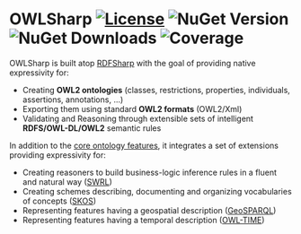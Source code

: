 # OWLSharp [![License](https://img.shields.io/badge/License-Apache%202.0-blue.svg)](https://opensource.org/licenses/Apache-2.0) ![NuGet Version](https://img.shields.io/nuget/v/OWLSharp?style=flat-square&color=abcdef&logo=nuget&label=version) ![NuGet Downloads](https://img.shields.io/nuget/dt/OWLSharp?style=flat-square&color=abcdef&logo=nuget) ![Coverage](https://img.shields.io/codecov/c/github/mdesalvo/OWLSharp?style=flat-square&color=04aa6d&logo=codecov&label=coverage)


OWLSharp is built atop <a href="https://github.com/mdesalvo/RDFSharp">RDFSharp</a> with the goal of providing native expressivity for:
<ul>
    <li>Creating <b>OWL2 ontologies</b> (classes, restrictions, properties, individuals, assertions, annotations, ...)</li>
    <li>Exporting them using standard <b>OWL2 formats</b> (OWL2/Xml)</li>
    <li>Validating and Reasoning through extensible sets of intelligent <b>RDFS/OWL-DL/OWL2</b> semantic rules</li>
</ul>

In addition to the <a href="https://github.com/mdesalvo/OWLSharp/releases/download/v3.10.1/OWLSharp-3.10.1.pdf">core ontology features</a>, it integrates a set of extensions providing expressivity for:
<ul>
    <li>Creating reasoners to build business-logic inference rules in a fluent and natural way (<a href="https://github.com/mdesalvo/OWLSharp/releases/download/v3.10.0/OWLSharp.Extensions.SWRL-3.10.0.pdf">SWRL</a>)</li>
    <li>Creating schemes describing, documenting and organizing vocabularies of concepts (<a href="https://github.com/mdesalvo/OWLSharp/releases/download/v3.10.0/OWLSharp.Extensions.SKOS-3.10.0.pdf">SKOS</a>)</li>
    <li>Representing features having a geospatial description (<a href="https://github.com/mdesalvo/OWLSharp/releases/download/v3.10.0/OWLSharp.Extensions.GEO-3.10.0.pdf">GeoSPARQL</a>)</li>
    <li>Representing features having a temporal description (<a href="https://github.com/mdesalvo/OWLSharp/releases/download/v3.10.0/OWLSharp.Extensions.TIME-3.10.0.pdf">OWL-TIME</a>)</li>
</ul>
